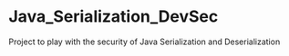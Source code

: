 # Java_Serialization_DevSec
Project to play with the security of Java Serialization and Deserialization 
